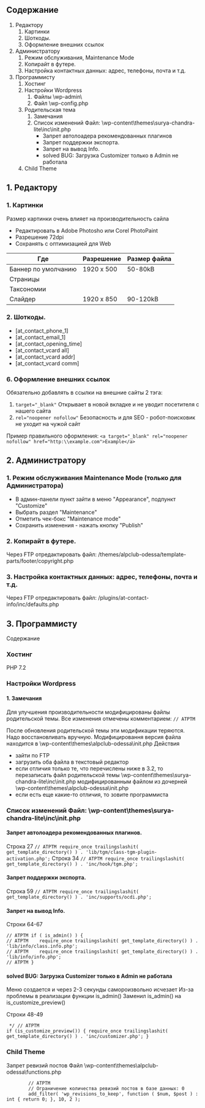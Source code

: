 ## Содержание
1. Редактору
   1. Картинки
   2. Шоткоды.
   3. Оформление внешних ссылок
2. Администратору
   1. Режим обслуживания, Maintenance Mode 
   2. Копирайт в футере.
   3. Настройка контактных данных: адрес, телефоны, почта и т.д.
3. Программисту
   1. Хостинг
   2. Настройки Wordpress
      1. Файлы \wp-admin\
      2. Файл \wp-config.php
   3. Родительская тема
      1. Замечания
      2. Список изменений Файл: \wp-content\themes\surya-chandra-lite\inc\init.php
         - Запрет автолоадера рекомендованных плагинов
         - Запрет поддержки экспорта.
         - Запрет на вывод Info.
         - solved BUG: Загрузка Customizer только в Admin не работала
    4. Child Theme

## 1. Редактору

### 1. Картинки
Размер картинки очень влияет на производительность сайла
- Редактировать в Adobe Photosho или Corel PhotoPaint
- Разрешение 72dpi
- Сохранять с оптимизацией для Web

Где | Разрешение | Размер файла 
 --- | --- | --- 
 Баннер по умолчанию | 1920 x 500 | 50-80kB
 Страницы            |   
 Таксономии          | 
 Слайдер             | 1920 x 850 | 90-120kB
 
### 2. Шоткоды.
- [at_contact_phone_1]
- [at_contact_email_1]
- [at_contact_opening_time]
- [at_contact_vcard all]
- [at_contact_vcard addr]
- [at_contact_vcard comm]

### 6. Оформление внешних ссылок
Обязательно добавлять в ссылки на внешние сайты 2 тэга:
1. `target="_blank"` Открывает в новой вкладке и не уводит посетителя с нашего сайта
2. `rel="noopener nofollow"` Безопасность и для SEO - робот-поисковик не уходит на чужой сайт

Пример правильного оформления:
`<a target="_blank" rel="noopener nofollow" href="http:\\example.com">Example</a>`


## 2. Администратору

### 1. Режим обслуживания Maintenance Mode (только для Администратора)
- В админ-панели пункт зайти в меню "Appearance", подпункт "Customize"
- Выбрать раздел "Maintenance"
- Отметить чек-бокс "Maintenance mode"
- Сохранить изменения - нажать кнопку "Publish"

### 2. Копирайт в футере.
Через FTP отредактировать файл:
/themes/alpclub-odessa/template-parts/footer/copyright.php

### 3. Настройка контактных данных: адрес, телефоны, почта и т.д.
Через FTP отредактировать файл:
/plugins/at-contact-info/inc/defaults.php


## 3. Программисту
Содержание

###  Хостинг
PHP 7.2

### Настройки Wordpress


#### 1. Замечания
Для улучшения производительности модифицированы файлы родительской темы.
Все изменения отмечены комментарием:
`// ATPTM`

После обновления родительской темы эти модификации теряются. Надо восстановливать вручную.
Модифицировання версия файла находится в  \wp-content\themes\alpclub-odessa\init.php
Действия 
- зайти по FTP
- загрузить оба файла в текстовый редактор
- если отличия только те, что перечислены ниже в 3.2, то перезаписать 
файл родительской темы \wp-content\themes\surya-chandra-lite\inc\init.php 
модифицированным файлом из дочерней \wp-content\themes\alpclub-odessa\init.php
- если есть еще какие-то отличия, то зовите программиста

### Список изменений Файл:  \wp-content\themes\surya-chandra-lite\inc\init.php

#### Запрет автолоадера рекомендованных плагинов.
Строка 27
`// ATPTM require_once trailingslashit( get_template_directory() ) . 'lib/tgm/class-tgm-plugin-activation.php';`
Строка 34
`// ATPTM require_once trailingslashit( get_template_directory() ) . 'inc/hook/tgm.php';`

#### Запрет поддержки экспорта.
Строка 59
`// ATPTM require_once trailingslashit( get_template_directory() ) . 'inc/supports/ocdi.php';`

#### Запрет на вывод Info.
Строки 64-67
```
// ATPTM if ( is_admin() ) {
// ATPTM 	require_once trailingslashit( get_template_directory() ) . 'lib/info/class.info.php';
// ATPTM 	require_once trailingslashit( get_template_directory() ) . 'lib/info/info.php';
// ATPTM }
```
#### solved BUG: Загрузка Customizer только в Admin не работала
Меню создается и через 2-3 секунды самороизвольно исчезает
Из-за проблемы в реализации функции is_admin()
Заменил is_admin() на is_customize_preview()

Строки 48-49
```
 */ // ATPTM
if (is_customize_preview()) { require_once trailingslashit( get_template_directory() ) . 'inc/customizer.php'; }
```
### Child Theme
Запрет ревизий постов
Файл \wp-content\themes\alpclub-odessa\functions.php
```
		// ATPTM
		// Ограничение количества ревизий постов в базе данных: 0
		add_filter( 'wp_revisions_to_keep', function ( $num, $post ) : int { return 0; }, 10, 2 );
```  
